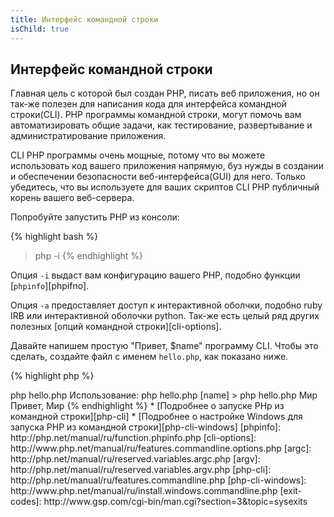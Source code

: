 ```yaml
---
title: Интерфейс командной строки
isChild: true
---
```


## Интерфейс командной строки

Главная цель с которой был создан PHP, писать веб приложения, но он так-же полезен для написания кода для интерфейса командной строки(CLI). PHP программы командной строки, могут помочь вам автоматизировать общие задачи, как тестирование, развертывание и администратирование приложения.

CLI PHP программы очень мощные, потому что вы можете использовать код вашего приложения напрямую, буз нужды в создании и обеспечении безопасности веб-интерфейса(GUI) для него. Только убедитесь, что вы используете для ваших скриптов CLI PHP публичный корень вашего веб-сервера. 

Попробуйте запустить PHP из консоли:

{% highlight bash %}
> php -i
{% endhighlight %}

Опция `-i` выдаст вам конфигурацию вашего PHP, подобно функции [`phpinfo`][phpifno].

Опция `-a` предоставляет доступ к интерактивной оболчки, подобно ruby IRB или интерактивной оболочки python. Так-же есть целый ряд других полезных [опций командной строки][cli-options].

Давайте напишем простую "Привет, $name" программу CLI. Чтобы это сделать, создайте файл с именем `hello.php`, как показано ниже.

{% highlight php %}
<?php
if($argc != 2) {
    echo "Использование: php hello.php [name].\n";
    exit(1);
}
$name = $argv[1];
echo "Привет, $name\n";
{% endhighlight %}

PHP устанавливает две специальные переменные, которые основаны на аргументах, с которыми запущен ваш скрипт. [`$argc`][argc] - это переменная с числовым значением, которая содержит количество аргументов, [`$argv`][argv] - это массив, содержащий значение каждого аргумента. Первый аргумент - всегда название вашего PHP скрипта, в этом случае `hello.php`.

Выражение `exit()` используется с не-нулевым числом, чтобы дать оболочке понять, что команда не удалась.
Часто используемые коды завершения можно найти [здесь][exit-codes]

To run our script, above, from the command line:
Чтобы запустить наш скрипт, который указан наверху, из командной строки:

{% highlight bash %}
> php hello.php
Использование: php hello.php [name]
> php hello.php Мир
Привет, Мир
{% endhighlight %}


 * [Подробнее о запуске PHp из командной строки][php-cli]
 * [Подробнее о настройке Windows для запуска PHP из командной строки][php-cli-windows]

[phpinfo]: http://php.net/manual/ru/function.phpinfo.php
[cli-options]: http://www.php.net/manual/ru/features.commandline.options.php
[argc]: http://php.net/manual/ru/reserved.variables.argc.php
[argv]: http://php.net/manual/ru/reserved.variables.argv.php
[php-cli]: http://php.net/manual/ru/features.commandline.php
[php-cli-windows]: http://www.php.net/manual/ru/install.windows.commandline.php
[exit-codes]: http://www.gsp.com/cgi-bin/man.cgi?section=3&topic=sysexits